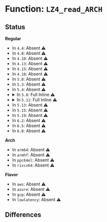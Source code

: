 # Function: <code>LZ4_read_ARCH</code>

## Status
<b>Regular</b>
<ul>
<li>
In <code>4.4</code>: Absent ⚠️
</li>
<li>
In <code>4.8</code>: Absent ⚠️
</li>
<li>
In <code>4.10</code>: Absent ⚠️
</li>
<li>
In <code>4.13</code>: Absent ⚠️
</li>
<li>
In <code>4.15</code>: Absent ⚠️
</li>
<li>
In <code>4.18</code>: Absent ⚠️
</li>
<li>
In <code>5.0</code>: Absent ⚠️
</li>
<li>
In <code>5.3</code>: Absent ⚠️
</li>
<li>
In <code>5.4</code>: Absent ⚠️
</li>
<li>
<details>
<summary>In <code>5.8</code>: Full Inline ⚠️</summary>

**Collision:** Unique Static

**Inline:** Full

**Transformation:** False

**Instances:**

```
In lib/lz4/lz4_compress.c (ffffffff815a3f14)
Location: lib/lz4/lz4defs.h:115
Inline: True
Inline callers:
  - lib/lz4/lz4_compress.c:LZ4_compress_fast_continue
  - lib/lz4/lz4_compress.c:LZ4_compress_fast_continue
  - lib/lz4/lz4_compress.c:LZ4_compress_fast_continue
  - lib/lz4/lz4_compress.c:LZ4_compress_fast_continue
  - lib/lz4/lz4_compress.c:LZ4_compress_fast_continue
  - lib/lz4/lz4_compress.c:LZ4_compress_fast_continue
  - lib/lz4/lz4_compress.c:LZ4_compress_fast_continue
  - lib/lz4/lz4_compress.c:LZ4_compress_fast_continue
  - lib/lz4/lz4_compress.c:LZ4_compress_fast_continue
  - lib/lz4/lz4_compress.c:LZ4_compress_fast_continue
  - lib/lz4/lz4_compress.c:LZ4_compress_fast_continue
  - lib/lz4/lz4_compress.c:LZ4_compress_fast_continue
  - lib/lz4/lz4_compress.c:LZ4_compress_fast_continue
  - lib/lz4/lz4_compress.c:LZ4_compress_fast_continue
  - lib/lz4/lz4_compress.c:LZ4_compress_fast_continue
  - lib/lz4/lz4_compress.c:LZ4_compress_fast_continue
  - lib/lz4/lz4_compress.c:LZ4_compress_fast_continue
  - lib/lz4/lz4_compress.c:LZ4_compress_fast_continue
  - lib/lz4/lz4_compress.c:LZ4_compress_fast_continue
  - lib/lz4/lz4_compress.c:LZ4_compress_fast_continue
  - lib/lz4/lz4_compress.c:LZ4_compress_fast_continue
  - lib/lz4/lz4_compress.c:LZ4_compress_fast_continue
  - lib/lz4/lz4_compress.c:LZ4_compress_fast_continue
  - lib/lz4/lz4_compress.c:LZ4_compress_fast_continue
  - lib/lz4/lz4_compress.c:LZ4_compress_fast_continue
  - lib/lz4/lz4_compress.c:LZ4_compress_fast_continue
  - lib/lz4/lz4_compress.c:LZ4_compress_fast_continue
  - lib/lz4/lz4_compress.c:LZ4_compress_fast_continue
  - lib/lz4/lz4_compress.c:LZ4_compress_fast_continue
  - lib/lz4/lz4_compress.c:LZ4_compress_fast_continue
  - lib/lz4/lz4_compress.c:LZ4_compress_fast_continue
  - lib/lz4/lz4_compress.c:LZ4_compress_fast_continue
  - lib/lz4/lz4_compress.c:LZ4_compress_fast_continue
  - lib/lz4/lz4_compress.c:LZ4_compress_fast_continue
  - lib/lz4/lz4_compress.c:LZ4_compress_fast_continue
  - lib/lz4/lz4_compress.c:LZ4_compress_fast_continue
  - lib/lz4/lz4_compress.c:LZ4_compress_fast_continue
  - lib/lz4/lz4_compress.c:LZ4_compress_fast_continue
  - lib/lz4/lz4_compress.c:LZ4_compress_fast_continue
  - lib/lz4/lz4_compress.c:LZ4_compress_fast_continue
  - lib/lz4/lz4_compress.c:LZ4_loadDict
  - lib/lz4/lz4_compress.c:LZ4_compress_destSize_generic
  - lib/lz4/lz4_compress.c:LZ4_compress_destSize_generic
  - lib/lz4/lz4_compress.c:LZ4_compress_destSize_generic
  - lib/lz4/lz4_compress.c:LZ4_compress_destSize_generic
  - lib/lz4/lz4_compress.c:LZ4_compress_destSize_generic
  - lib/lz4/lz4_compress.c:LZ4_compress_destSize_generic
  - lib/lz4/lz4_compress.c:LZ4_compress_destSize_generic
  - lib/lz4/lz4_compress.c:LZ4_compress_destSize_generic
  - lib/lz4/lz4_compress.c:LZ4_compress_fast_extState
  - lib/lz4/lz4_compress.c:LZ4_compress_fast_extState
  - lib/lz4/lz4_compress.c:LZ4_compress_fast_extState
  - lib/lz4/lz4_compress.c:LZ4_compress_fast_extState
  - lib/lz4/lz4_compress.c:LZ4_compress_fast_extState
  - lib/lz4/lz4_compress.c:LZ4_compress_fast_extState
  - lib/lz4/lz4_compress.c:LZ4_compress_fast_extState
  - lib/lz4/lz4_compress.c:LZ4_compress_fast_extState
  - lib/lz4/lz4_compress.c:LZ4_compress_fast_extState
  - lib/lz4/lz4_compress.c:LZ4_compress_fast_extState
  - lib/lz4/lz4_compress.c:LZ4_compress_fast_extState
  - lib/lz4/lz4_compress.c:LZ4_compress_fast_extState
  - lib/lz4/lz4_compress.c:LZ4_compress_fast_extState
  - lib/lz4/lz4_compress.c:LZ4_compress_fast_extState
  - lib/lz4/lz4_compress.c:LZ4_compress_fast_extState
  - lib/lz4/lz4_compress.c:LZ4_compress_fast_extState
  - lib/lz4/lz4_compress.c:LZ4_compress_fast_extState
  - lib/lz4/lz4_compress.c:LZ4_compress_fast_extState
  - lib/lz4/lz4_compress.c:LZ4_compress_fast_extState
  - lib/lz4/lz4_compress.c:LZ4_compress_fast_extState
```
</details>
</li>
<li>
<details>
<summary>In <code>5.11</code>: Full Inline ⚠️</summary>

**Collision:** Unique Static

**Inline:** Full

**Transformation:** False

**Instances:**

```
In lib/lz4/lz4_compress.c (ffffffff815bfaad)
Location: lib/lz4/lz4defs.h:115
Inline: True
Inline callers:
  - lib/lz4/lz4_compress.c:LZ4_compress_fast_continue
  - lib/lz4/lz4_compress.c:LZ4_compress_fast_continue
  - lib/lz4/lz4_compress.c:LZ4_compress_fast_continue
  - lib/lz4/lz4_compress.c:LZ4_compress_fast_continue
  - lib/lz4/lz4_compress.c:LZ4_compress_fast_continue
  - lib/lz4/lz4_compress.c:LZ4_compress_fast_continue
  - lib/lz4/lz4_compress.c:LZ4_compress_fast_continue
  - lib/lz4/lz4_compress.c:LZ4_compress_fast_continue
  - lib/lz4/lz4_compress.c:LZ4_compress_fast_continue
  - lib/lz4/lz4_compress.c:LZ4_compress_fast_continue
  - lib/lz4/lz4_compress.c:LZ4_compress_fast_continue
  - lib/lz4/lz4_compress.c:LZ4_compress_fast_continue
  - lib/lz4/lz4_compress.c:LZ4_compress_fast_continue
  - lib/lz4/lz4_compress.c:LZ4_compress_fast_continue
  - lib/lz4/lz4_compress.c:LZ4_compress_fast_continue
  - lib/lz4/lz4_compress.c:LZ4_compress_fast_continue
  - lib/lz4/lz4_compress.c:LZ4_compress_fast_continue
  - lib/lz4/lz4_compress.c:LZ4_compress_fast_continue
  - lib/lz4/lz4_compress.c:LZ4_compress_fast_continue
  - lib/lz4/lz4_compress.c:LZ4_compress_fast_continue
  - lib/lz4/lz4_compress.c:LZ4_compress_fast_continue
  - lib/lz4/lz4_compress.c:LZ4_compress_fast_continue
  - lib/lz4/lz4_compress.c:LZ4_compress_fast_continue
  - lib/lz4/lz4_compress.c:LZ4_compress_fast_continue
  - lib/lz4/lz4_compress.c:LZ4_compress_fast_continue
  - lib/lz4/lz4_compress.c:LZ4_compress_fast_continue
  - lib/lz4/lz4_compress.c:LZ4_compress_fast_continue
  - lib/lz4/lz4_compress.c:LZ4_compress_fast_continue
  - lib/lz4/lz4_compress.c:LZ4_compress_fast_continue
  - lib/lz4/lz4_compress.c:LZ4_compress_fast_continue
  - lib/lz4/lz4_compress.c:LZ4_compress_fast_continue
  - lib/lz4/lz4_compress.c:LZ4_compress_fast_continue
  - lib/lz4/lz4_compress.c:LZ4_compress_fast_continue
  - lib/lz4/lz4_compress.c:LZ4_compress_fast_continue
  - lib/lz4/lz4_compress.c:LZ4_compress_fast_continue
  - lib/lz4/lz4_compress.c:LZ4_compress_fast_continue
  - lib/lz4/lz4_compress.c:LZ4_compress_fast_continue
  - lib/lz4/lz4_compress.c:LZ4_compress_fast_continue
  - lib/lz4/lz4_compress.c:LZ4_compress_fast_continue
  - lib/lz4/lz4_compress.c:LZ4_compress_fast_continue
  - lib/lz4/lz4_compress.c:LZ4_loadDict
  - lib/lz4/lz4_compress.c:LZ4_compress_destSize_generic
  - lib/lz4/lz4_compress.c:LZ4_compress_destSize_generic
  - lib/lz4/lz4_compress.c:LZ4_compress_destSize_generic
  - lib/lz4/lz4_compress.c:LZ4_compress_destSize_generic
  - lib/lz4/lz4_compress.c:LZ4_compress_destSize_generic
  - lib/lz4/lz4_compress.c:LZ4_compress_destSize_generic
  - lib/lz4/lz4_compress.c:LZ4_compress_destSize_generic
  - lib/lz4/lz4_compress.c:LZ4_compress_destSize_generic
  - lib/lz4/lz4_compress.c:LZ4_compress_fast_extState
  - lib/lz4/lz4_compress.c:LZ4_compress_fast_extState
  - lib/lz4/lz4_compress.c:LZ4_compress_fast_extState
  - lib/lz4/lz4_compress.c:LZ4_compress_fast_extState
  - lib/lz4/lz4_compress.c:LZ4_compress_fast_extState
  - lib/lz4/lz4_compress.c:LZ4_compress_fast_extState
  - lib/lz4/lz4_compress.c:LZ4_compress_fast_extState
  - lib/lz4/lz4_compress.c:LZ4_compress_fast_extState
  - lib/lz4/lz4_compress.c:LZ4_compress_fast_extState
  - lib/lz4/lz4_compress.c:LZ4_compress_fast_extState
  - lib/lz4/lz4_compress.c:LZ4_compress_fast_extState
  - lib/lz4/lz4_compress.c:LZ4_compress_fast_extState
  - lib/lz4/lz4_compress.c:LZ4_compress_fast_extState
  - lib/lz4/lz4_compress.c:LZ4_compress_fast_extState
  - lib/lz4/lz4_compress.c:LZ4_compress_fast_extState
  - lib/lz4/lz4_compress.c:LZ4_compress_fast_extState
  - lib/lz4/lz4_compress.c:LZ4_compress_fast_extState
  - lib/lz4/lz4_compress.c:LZ4_compress_fast_extState
  - lib/lz4/lz4_compress.c:LZ4_compress_fast_extState
  - lib/lz4/lz4_compress.c:LZ4_compress_fast_extState
```
</details>
</li>
<li>
In <code>5.13</code>: Absent ⚠️
</li>
<li>
In <code>5.15</code>: Absent ⚠️
</li>
<li>
In <code>5.19</code>: Absent ⚠️
</li>
<li>
In <code>6.2</code>: Absent ⚠️
</li>
<li>
In <code>6.5</code>: Absent ⚠️
</li>
<li>
In <code>6.8</code>: Absent ⚠️
</li>
</ul>
<b>Arch</b>
<ul>
<li>
In <code>arm64</code>: Absent ⚠️
</li>
<li>
In <code>armhf</code>: Absent ⚠️
</li>
<li>
In <code>ppc64el</code>: Absent ⚠️
</li>
<li>
In <code>riscv64</code>: Absent ⚠️
</li>
</ul>
<b>Flavor</b>
<ul>
<li>
In <code>aws</code>: Absent ⚠️
</li>
<li>
In <code>azure</code>: Absent ⚠️
</li>
<li>
In <code>gcp</code>: Absent ⚠️
</li>
<li>
In <code>lowlatency</code>: Absent ⚠️
</li>
</ul>

## Differences
